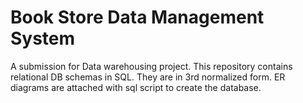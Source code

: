 # Book Store Data Management System

A submission for Data warehousing project.
This repository contains relational DB schemas in SQL.
They are in 3rd normalized form.
ER diagrams are attached with sql script to create the database.
